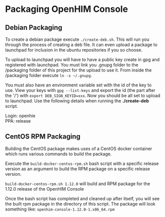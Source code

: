 # Packaging OpenHIM Console

## Debian Packaging

To create a debian package execute `./create-deb.sh`. This will run you through the process of creating a deb file. It can even upload a package to launchpad for inclusion in the ubuntu repositories if you so choose.

To upload to launchpad you will have to have a public key create in gpg and registered with launchpad. You must link you .gnupg folder to the /packaging folder of this project for the upload to use it. From inside the /packaging folder execute `ln -s ~/.gnupg`.

You must also have an environment variable set with the id of the key to use. View your keys with `gpg --list-keys` and export the id (the part after the '/') with `export DEB_SIGN_KEYID=xxx`. Now you should be all set to upload to launchpad. Use the following details when running the **./create-deb** script.

Login: openhie  
PPA: release

## CentOS RPM Packaging

Building the CentOS package makes uses of a CentOS docker container which runs various commands to build the package.

Execute the `build-docker-centos-rpm.sh` bash script with a specific release version as an argument to build the RPM package on a specific release version.

`build-docker-centos-rpm.sh 1.12.0` will build and RPM package for the 1.12.0 release of the OpenHIM Console

Once the bash script has completed and cleaned up after itself, you will see the built rpm package in the directory of this script. The package will look something like:
`openhim-console-1.12.0-1.x86_64.rpm`
